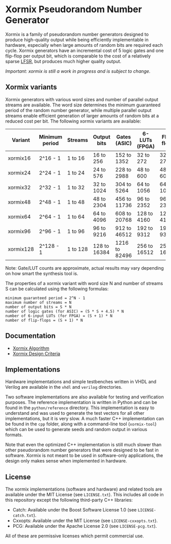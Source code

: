 Xormix Pseudorandom Number Generator
====================================

Xormix is a family of pseudorandom number generators designed to produce high-quality output while being efficiently implementable in hardware, especially when large amounts of random bits are required each cycle. Xormix generators have an incremental cost of 5 logic gates and one flip-flop per output bit, which is comparable to the cost of a relatively sparse [LFSR](https://en.wikipedia.org/wiki/Linear-feedback_shift_register), but produces much higher quality output.

*Important: xormix is still a work in progress and is subject to change.*

Xormix variants
---------------

Xormix generators with various word sizes and number of parallel output streams are available. The word size determines the minimum guaranteed period of the random number generator, while multiple parallel output streams enable efficient generation of larger amounts of random bits at a reduced cost per bit. The following xormix variants are available:

| Variant   | Minimum period | Streams  | Output bits  | Gates (ASIC)  | 6-LUTs (FPGA) | Flip-flops   |
| --------- | -------------- | -------- | ------------ | ------------- | ------------- | ------------ |
| xormix16  | 2^16 - 1       | 1 to 16  | 16 to 256    | 152 to 1352   | 32 to 272     | 32 to 272    |
| xormix24  | 2^24 - 1       | 1 to 24  | 24 to 576    | 228 to 2988   | 48 to 600     | 48 to 600    |
| xormix32  | 2^32 - 1       | 1 to 32  | 32 to 1024   | 304 to 5264   | 64 to 1056    | 64 to 1056   |
| xormix48  | 2^48 - 1       | 1 to 48  | 48 to 2304   | 456 to 11736  | 96 to 2352    | 96 to 2352   |
| xormix64  | 2^64 - 1       | 1 to 64  | 64 to 4096   | 608 to 20768  | 128 to 4160   | 128 to 4160  |
| xormix96  | 2^96 - 1       | 1 to 96  | 96 to 9216   | 912 to 46512  | 192 to 9312   | 192 to 9312  |
| xormix128 | 2^128 - 1      | 1 to 128 | 128 to 16384 | 1216 to 82496 | 256 to 16512  | 256 to 16512 |

Note: Gate/LUT counts are approximate, actual results may vary depending on how smart the synthesis tool is.

The properties of a xormix variant with word size N and number of streams S can be calculated using the following formulas:

	minimum guaranteed period = 2^N - 1
	maximum number of streams = N
	number of output bits = S * N
	number of logic gates (for ASIC) = (5 * S + 4.5) * N
	number of 6-input LUTs (for FPGA) = (S + 1) * N
	number of flip-flops = (S + 1) * N

Documentation
-------------

- [Xormix Algorithm](doc/algorithm.md)
- [Xormix Design Criteria](doc/design-criteria.md)

Implementations
---------------

Hardware implementations and simple testbenches written in VHDL and Verilog are available in the `vhdl` and `verilog` directories.

Two software implementations are also available for testing and verification purposes. The reference implementation is written in Python and can be found in the `python/reference` directory. This implementation is easy to understand and was used to generate the test vectors for all other implementations, but it is very slow. A much faster C++ implementation can be found in the `cpp` folder, along with a command-line tool (`xormix-tool`) which can be used to generate seeds and random output in various formats.

Note that even the optimized C++ implementation is still much slower than other pseudorandom number generators that were designed to be fast in software. Xormix is not meant to be used in software-only applications, the design only makes sense when implemented in hardware.

License
-------

The xormix implementations (software and hardware) and related tools are available under the MIT License (see `LICENSE.txt`). This includes all code in this repository except the following third-party C++ libraries:

- Catch: Available under the Boost Software License 1.0 (see `LICENSE-catch.txt`).
- Cxxopts: Available under the MIT License (see `LICENSE-cxxopts.txt`).
- PCG: Available under the Apache License 2.0 (see `LICENSE-pcg.txt`).

All of these are permissive licenses which permit commercial use.
